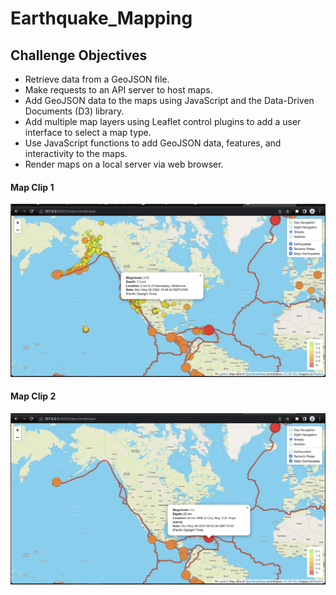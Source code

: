 # Earthquake_Mapping
## Challenge Objectives

 - Retrieve data from a GeoJSON file.
 - Make requests to an API server to host maps.
 - Add GeoJSON data to the maps using JavaScript and the Data-Driven Documents (D3) library.
 - Add multiple map layers using Leaflet control plugins to add a user interface to select a map type.
 - Use JavaScript functions to add GeoJSON data, features, and interactivity to the maps.
 - Render maps on a local server via web browser.

#### Map Clip 1
![image](https://github.com/blueschistrocks/Earthquake_Mapping/blob/97813a947eaddeee7552cff8e9bc0bc9b6204eca/Earthquake_Challenge/images/Earthquakes.png)<br>

#### Map Clip 2
![image](https://github.com/blueschistrocks/Earthquake_Mapping/blob/97813a947eaddeee7552cff8e9bc0bc9b6204eca/Earthquake_Challenge/images/Major_Earthquakes.png)<br>
